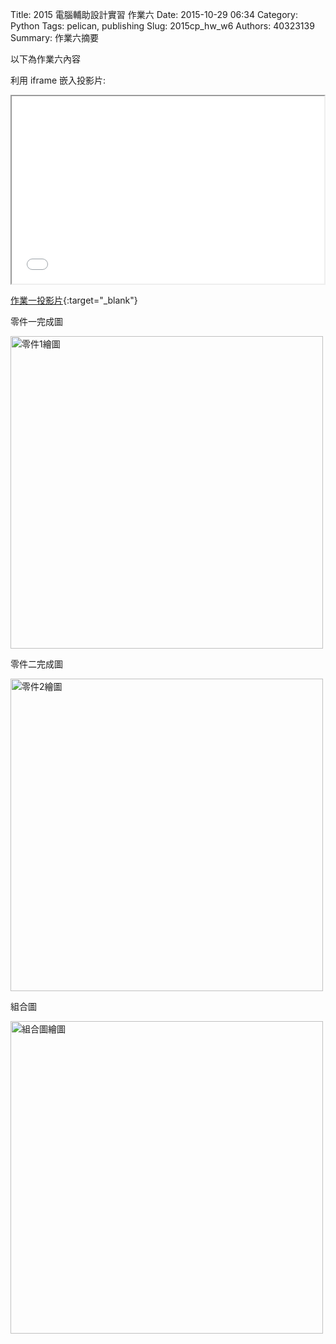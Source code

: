 Title: 2015 電腦輔助設計實習 作業六
Date: 2015-10-29 06:34
Category: Python
Tags: pelican, publishing
Slug: 2015cp_hw_w6
Authors: 40323139
Summary: 作業六摘要

以下為作業六內容

利用 iframe 嵌入投影片:

<iframe src="simplest3.html" width="500" height="300"></iframe>

[作業一投影片](simplest3.html){:target="_blank"}


零件一完成圖

<img src="https://copy.com/bhaZ8doOovOYCJ2I" width="500" alt="零件1繪圖"></img>

零件二完成圖

<img src="https://copy.com/bhaZ8doOovOYCJ2I" width="500" alt="零件2繪圖"></img>

組合圖

<img src="https://copy.com/hhBdy6g6TToNyXaC" width="500" alt="組合圖繪圖"></img>


